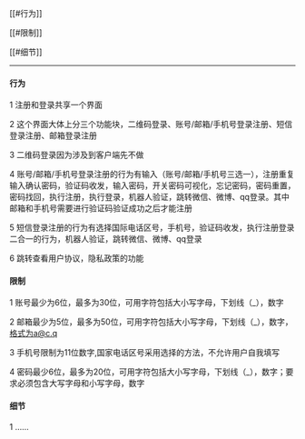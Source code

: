 
[[#行为]]

[[#限制]]

[[#细节]]

---

#### 行为

1 注册和登录共享一个界面

2 这个界面大体上分三个功能块，二维码登录、账号/邮箱/手机号登录注册、短信登录注册、邮箱登录注册

3 二维码登录因为涉及到客户端先不做

4 账号/邮箱/手机号登录注册的行为有输入（账号/邮箱/手机号三选一），注册重复输入确认密码，验证码收发，输入密码，开关密码可视化，忘记密码，密码重置，密码找回，执行注册，执行登录，机器人验证，跳转微信、微博、qq登录。其中邮箱和手机号需要进行验证码验证成功之后才能注册

5 短信登录注册的行为有选择国际电话区号，手机号，验证码收发，执行注册登录二合一的行为，机器人验证，跳转微信、微博、qq登录

6 跳转查看用户协议，隐私政策的功能

#### 限制

1 账号最少为6位，最多为30位，可用字符包括大小写字母，下划线（_），数字  

2 邮箱最少为5位，最多为50位，可用字符包括大小写字母，下划线（_），数字，格式为a@c.q  

3 手机号限制为11位数字,国家电话区号采用选择的方法，不允许用户自我填写

4 密码最少6位，最多为20位，可用字符包括大小写字母，下划线（_），数字；要求必须包含大写字母和小写字母，数字

#### 细节

1 ……